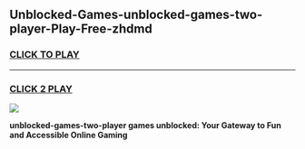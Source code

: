 
## Unblocked-Games-unblocked-games-two-player-Play-Free-zhdmd
<h3>
<a href="https://premium76.site?title=unblocked-games-two-player&ref=21A">CLICK TO PLAY</a></h3>
<hr>

<h3>
<a href="https://premium76.site?title=unblocked-games-two-player&ref=21A">CLICK 2 PLAY</a>
  
</h3>

<a href="https://premium76.site?title=unblocked-games-two-player&ref=21A"><img src="https://clearcache.store/games.png"></a>


**unblocked-games-two-player games unblocked: Your Gateway to Fun and Accessible Online Gaming**
